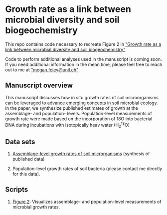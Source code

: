 # Growth rate as a link between microbial diversity and soil biogeochemistry

This repo contains code necessary to recreate Figure 2 in ["Growth rate as a link between microbial diversity and soil biogeochemistry"](https://doi.org/10.1038/s41559-024-02520-7) 

Code to perform additional analyses used in the manuscript is coming soon. If you need additional information in the mean time, please feel free to reach out to me at ["megan.foley@unil.ch"](megan.foley@unil.ch) 

## Manuscript overview

This manuscript discusses how in situ growth rates of soil microorganisms can be leveraged to advance emerging concepts in soil microbial ecology. In the paper, we synthesize published estimates of growth at the assemblage- and population- levels. Population-level measurements of growth rate were made based on the incorporation of 18</sup>O into bacterial DNA during incubations with isotopically heav water (H<sub>2</sub><sup>18</sup>O) 

## Data sets

1. [Assemblage-level growth rates of soil microrganisms](https://github.com/mmf289/Growth-rate-as-a-link-between-microbial-diversity-and-soil-biogeochemistry/blob/main/docs/Supplementary%20dataset%201.csv)  (synthesis of published data)

2. Population-level growth rates of soil bacteria (please contact me directly for this data).

## Scripts  

1. [Figure 2](https://htmlpreview.github.io/?https://github.com/mmf289/Microbial-growth-in-soil/blob/main/docs/Figure-2-markdown.knit.html): Visualizes assemblage- and population-level measurements of microbial growth rates.

